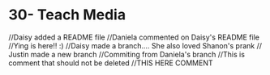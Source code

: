 # 30- Teach Media
//Daisy added a README file
//Daniela commented on Daisy's README file
//Ying is here!! :)
//Daisy made a branch.... She also loved Shanon's prank
// Justin made a new branch
//Commiting from Daniela's branch
//This is comment that should not be deleted
//THIS HERE COMMENT
